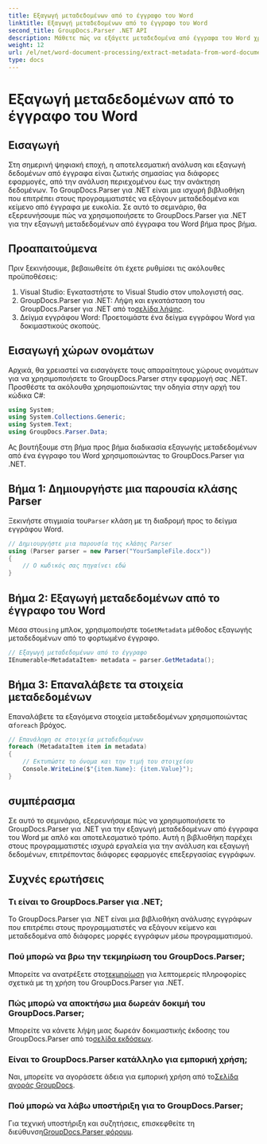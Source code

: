 ```yaml
---
title: Εξαγωγή μεταδεδομένων από το έγγραφο του Word
linktitle: Εξαγωγή μεταδεδομένων από το έγγραφο του Word
second_title: GroupDocs.Parser .NET API
description: Μάθετε πώς να εξάγετε μεταδεδομένα από έγγραφα του Word χρησιμοποιώντας το GroupDocs.Parser για .NET. Εύκολα βήματα για την ανάλυση και την ανάκτηση πληροφοριών εγγράφου.
weight: 12
url: /el/net/word-document-processing/extract-metadata-from-word-document/
type: docs
---
```

# Εξαγωγή μεταδεδομένων από το έγγραφο του Word

## Εισαγωγή
Στη σημερινή ψηφιακή εποχή, η αποτελεσματική ανάλυση και εξαγωγή δεδομένων από έγγραφα είναι ζωτικής σημασίας για διάφορες εφαρμογές, από την ανάλυση περιεχομένου έως την ανάκτηση δεδομένων. Το GroupDocs.Parser για .NET είναι μια ισχυρή βιβλιοθήκη που επιτρέπει στους προγραμματιστές να εξάγουν μεταδεδομένα και κείμενο από έγγραφα με ευκολία. Σε αυτό το σεμινάριο, θα εξερευνήσουμε πώς να χρησιμοποιήσετε το GroupDocs.Parser για .NET για την εξαγωγή μεταδεδομένων από έγγραφα του Word βήμα προς βήμα.
## Προαπαιτούμενα
Πριν ξεκινήσουμε, βεβαιωθείτε ότι έχετε ρυθμίσει τις ακόλουθες προϋποθέσεις:
1. Visual Studio: Εγκαταστήστε το Visual Studio στον υπολογιστή σας.
2.  GroupDocs.Parser για .NET: Λήψη και εγκατάσταση του GroupDocs.Parser για .NET από το[σελίδα λήψης](https://releases.groupdocs.com/parser/net/).
3. Δείγμα εγγράφου Word: Προετοιμάστε ένα δείγμα εγγράφου Word για δοκιμαστικούς σκοπούς.
## Εισαγωγή χώρων ονομάτων
Αρχικά, θα χρειαστεί να εισαγάγετε τους απαραίτητους χώρους ονομάτων για να χρησιμοποιήσετε το GroupDocs.Parser στην εφαρμογή σας .NET. Προσθέστε τα ακόλουθα χρησιμοποιώντας την οδηγία στην αρχή του κώδικα C#:
```csharp
using System;
using System.Collections.Generic;
using System.Text;
using GroupDocs.Parser.Data;
```
Ας βουτήξουμε στη βήμα προς βήμα διαδικασία εξαγωγής μεταδεδομένων από ένα έγγραφο του Word χρησιμοποιώντας το GroupDocs.Parser για .NET.
## Βήμα 1: Δημιουργήστε μια παρουσία κλάσης Parser
 Ξεκινήστε στιγμιαία του`Parser` κλάση με τη διαδρομή προς το δείγμα εγγράφου Word.
```csharp
// Δημιουργήστε μια παρουσία της κλάσης Parser
using (Parser parser = new Parser("YourSampleFile.docx"))
{
    // Ο κωδικός σας πηγαίνει εδώ
}
```
## Βήμα 2: Εξαγωγή μεταδεδομένων από το έγγραφο του Word
 Μέσα στο`using` μπλοκ, χρησιμοποιήστε το`GetMetadata` μέθοδος εξαγωγής μεταδεδομένων από το φορτωμένο έγγραφο.
```csharp
// Εξαγωγή μεταδεδομένων από το έγγραφο
IEnumerable<MetadataItem> metadata = parser.GetMetadata();
```
## Βήμα 3: Επαναλάβετε τα στοιχεία μεταδεδομένων
 Επαναλάβετε τα εξαγόμενα στοιχεία μεταδεδομένων χρησιμοποιώντας α`foreach` βρόχος.
```csharp
// Επανάληψη σε στοιχεία μεταδεδομένων
foreach (MetadataItem item in metadata)
{
    // Εκτυπώστε το όνομα και την τιμή του στοιχείου
    Console.WriteLine($"{item.Name}: {item.Value}");
}
```
## συμπέρασμα
Σε αυτό το σεμινάριο, εξερευνήσαμε πώς να χρησιμοποιήσετε το GroupDocs.Parser για .NET για την εξαγωγή μεταδεδομένων από έγγραφα του Word με απλό και αποτελεσματικό τρόπο. Αυτή η βιβλιοθήκη παρέχει στους προγραμματιστές ισχυρά εργαλεία για την ανάλυση και εξαγωγή δεδομένων, επιτρέποντας διάφορες εφαρμογές επεξεργασίας εγγράφων.

## Συχνές ερωτήσεις
### Τι είναι το GroupDocs.Parser για .NET;
Το GroupDocs.Parser για .NET είναι μια βιβλιοθήκη ανάλυσης εγγράφων που επιτρέπει στους προγραμματιστές να εξάγουν κείμενο και μεταδεδομένα από διάφορες μορφές εγγράφων μέσω προγραμματισμού.
### Πού μπορώ να βρω την τεκμηρίωση του GroupDocs.Parser;
 Μπορείτε να ανατρέξετε στο[τεκμηρίωση](https://tutorials.groupdocs.com/parser/net/) για λεπτομερείς πληροφορίες σχετικά με τη χρήση του GroupDocs.Parser για .NET.
### Πώς μπορώ να αποκτήσω μια δωρεάν δοκιμή του GroupDocs.Parser;
 Μπορείτε να κάνετε λήψη μιας δωρεάν δοκιμαστικής έκδοσης του GroupDocs.Parser από το[σελίδα εκδόσεων](https://releases.groupdocs.com/).
### Είναι το GroupDocs.Parser κατάλληλο για εμπορική χρήση;
 Ναι, μπορείτε να αγοράσετε άδεια για εμπορική χρήση από το[Σελίδα αγοράς GroupDocs](https://purchase.groupdocs.com/buy).
### Πού μπορώ να λάβω υποστήριξη για το GroupDocs.Parser;
 Για τεχνική υποστήριξη και συζητήσεις, επισκεφθείτε τη διεύθυνση[GroupDocs.Parser φόρουμ](https://forum.groupdocs.com/c/parser/17).